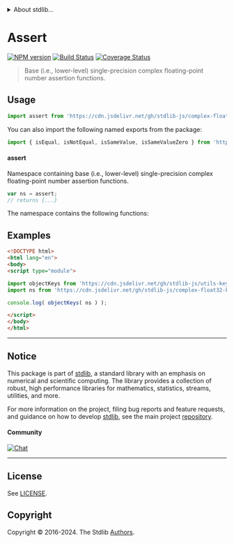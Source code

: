 <!--

@license Apache-2.0

Copyright (c) 2024 The Stdlib Authors.

Licensed under the Apache License, Version 2.0 (the "License");
you may not use this file except in compliance with the License.
You may obtain a copy of the License at

   http://www.apache.org/licenses/LICENSE-2.0

Unless required by applicable law or agreed to in writing, software
distributed under the License is distributed on an "AS IS" BASIS,
WITHOUT WARRANTIES OR CONDITIONS OF ANY KIND, either express or implied.
See the License for the specific language governing permissions and
limitations under the License.

-->


<details>
  <summary>
    About stdlib...
  </summary>
  <p>We believe in a future in which the web is a preferred environment for numerical computation. To help realize this future, we've built stdlib. stdlib is a standard library, with an emphasis on numerical and scientific computation, written in JavaScript (and C) for execution in browsers and in Node.js.</p>
  <p>The library is fully decomposable, being architected in such a way that you can swap out and mix and match APIs and functionality to cater to your exact preferences and use cases.</p>
  <p>When you use stdlib, you can be absolutely certain that you are using the most thorough, rigorous, well-written, studied, documented, tested, measured, and high-quality code out there.</p>
  <p>To join us in bringing numerical computing to the web, get started by checking us out on <a href="https://github.com/stdlib-js/stdlib">GitHub</a>, and please consider <a href="https://opencollective.com/stdlib">financially supporting stdlib</a>. We greatly appreciate your continued support!</p>
</details>

# Assert

[![NPM version][npm-image]][npm-url] [![Build Status][test-image]][test-url] [![Coverage Status][coverage-image]][coverage-url] <!-- [![dependencies][dependencies-image]][dependencies-url] -->

> Base (i.e., lower-level) single-precision complex floating-point number assertion functions.



<section class="usage">

## Usage

```javascript
import assert from 'https://cdn.jsdelivr.net/gh/stdlib-js/complex-float32-base-assert@esm/index.mjs';
```

You can also import the following named exports from the package:

```javascript
import { isEqual, isNotEqual, isSameValue, isSameValueZero } from 'https://cdn.jsdelivr.net/gh/stdlib-js/complex-float32-base-assert@esm/index.mjs';
```

#### assert

Namespace containing base (i.e., lower-level) single-precision complex floating-point number assertion functions.

```javascript
var ns = assert;
// returns {...}
```

The namespace contains the following functions:

<!-- <toc pattern="*"> -->

<!-- </toc> -->

</section>

<!-- /.usage -->

<!-- Package notes. Make sure to keep an empty line after the `section` element and another before the `/section` close. -->

<section class="notes">

</section>

<!-- /.notes -->

<section class="examples">

## Examples

<!-- TODO: better examples -->

<!-- eslint no-undef: "error" -->

```html
<!DOCTYPE html>
<html lang="en">
<body>
<script type="module">

import objectKeys from 'https://cdn.jsdelivr.net/gh/stdlib-js/utils-keys@esm/index.mjs';
import ns from 'https://cdn.jsdelivr.net/gh/stdlib-js/complex-float32-base-assert@esm/index.mjs';

console.log( objectKeys( ns ) );

</script>
</body>
</html>
```

</section>

<!-- /.examples -->

<!-- Section for related `stdlib` packages. Do not manually edit this section, as it is automatically populated. -->

<section class="related">

</section>

<!-- /.related -->

<!-- Section for all links. Make sure to keep an empty line after the `section` element and another before the `/section` close. -->


<section class="main-repo" >

* * *

## Notice

This package is part of [stdlib][stdlib], a standard library with an emphasis on numerical and scientific computing. The library provides a collection of robust, high performance libraries for mathematics, statistics, streams, utilities, and more.

For more information on the project, filing bug reports and feature requests, and guidance on how to develop [stdlib][stdlib], see the main project [repository][stdlib].

#### Community

[![Chat][chat-image]][chat-url]

---

## License

See [LICENSE][stdlib-license].


## Copyright

Copyright &copy; 2016-2024. The Stdlib [Authors][stdlib-authors].

</section>

<!-- /.stdlib -->

<!-- Section for all links. Make sure to keep an empty line after the `section` element and another before the `/section` close. -->

<section class="links">

[npm-image]: http://img.shields.io/npm/v/@stdlib/complex-float32-base-assert.svg
[npm-url]: https://npmjs.org/package/@stdlib/complex-float32-base-assert

[test-image]: https://github.com/stdlib-js/complex-float32-base-assert/actions/workflows/test.yml/badge.svg?branch=main
[test-url]: https://github.com/stdlib-js/complex-float32-base-assert/actions/workflows/test.yml?query=branch:main

[coverage-image]: https://img.shields.io/codecov/c/github/stdlib-js/complex-float32-base-assert/main.svg
[coverage-url]: https://codecov.io/github/stdlib-js/complex-float32-base-assert?branch=main

<!--

[dependencies-image]: https://img.shields.io/david/stdlib-js/complex-float32-base-assert.svg
[dependencies-url]: https://david-dm.org/stdlib-js/complex-float32-base-assert/main

-->

[chat-image]: https://img.shields.io/gitter/room/stdlib-js/stdlib.svg
[chat-url]: https://app.gitter.im/#/room/#stdlib-js_stdlib:gitter.im

[stdlib]: https://github.com/stdlib-js/stdlib

[stdlib-authors]: https://github.com/stdlib-js/stdlib/graphs/contributors

[umd]: https://github.com/umdjs/umd
[es-module]: https://developer.mozilla.org/en-US/docs/Web/JavaScript/Guide/Modules

[deno-url]: https://github.com/stdlib-js/complex-float32-base-assert/tree/deno
[deno-readme]: https://github.com/stdlib-js/complex-float32-base-assert/blob/deno/README.md
[umd-url]: https://github.com/stdlib-js/complex-float32-base-assert/tree/umd
[umd-readme]: https://github.com/stdlib-js/complex-float32-base-assert/blob/umd/README.md
[esm-url]: https://github.com/stdlib-js/complex-float32-base-assert/tree/esm
[esm-readme]: https://github.com/stdlib-js/complex-float32-base-assert/blob/esm/README.md
[branches-url]: https://github.com/stdlib-js/complex-float32-base-assert/blob/main/branches.md

[stdlib-license]: https://raw.githubusercontent.com/stdlib-js/complex-float32-base-assert/main/LICENSE

<!-- <toc-links> -->

<!-- </toc-links> -->

</section>

<!-- /.links -->
